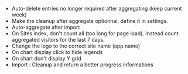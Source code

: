 - Auto-delete entries no longer required after aggregating (keep current week)
- Make the cleanup after aggregate optionnal, define it in settings.
- Auto-aggregate after import
- On Sites index, don't count all (too long for page load). Instead count aggregated visitors for the last 7 days.
- Change the logo to the correct site name (app.name)
- On chart display click to hide legends
- On chart don't display Y grid
- Import : Cleanup and return a better progress informations

